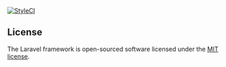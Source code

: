 [![StyleCI](https://styleci.io/repos/87038096/shield)](https://styleci.io/repos/87038096)

## License

The Laravel framework is open-sourced software licensed under the [MIT license](http://opensource.org/licenses/MIT).
